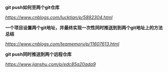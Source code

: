 **git push如何至两个git仓库**

*https://www.cnblogs.com/lucktian/p/5892304.html*



**一个项目设置两个git地址，并最终实现一次性同时推送到到两个git地址上的方法总结**

*https://www.cnblogs.com/teamemory/p/11607613.html*



**git push同时推送到两个远程仓库**

*https://www.jianshu.com/p/edc85a20ada9*



